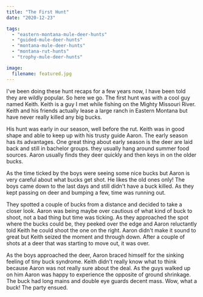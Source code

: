 ```yaml
---
title: "The First Hunt"
date: "2020-12-23"

tags:
  - "eastern-montana-mule-deer-hunts"
  - "guided-mule-deer-hunts"
  - "montana-mule-deer-hunts"
  - "montana-rut-hunts"
  - "trophy-mule-deer-hunts"

image:
  filename: featured.jpg
---
```


I've been doing these hunt recaps for a few years now, I have been told they are wildly popular. So here we go. The first hunt was with a cool guy named Keith. Keith is a guy I met while fishing on the Mighty Missouri River. Keith and his friends actually lease a large ranch in Eastern Montana but have never really killed any big bucks.

His hunt was early in our season, well before the rut. Keith was in good shape and able to keep up with his trusty guide Aaron. The early season has its advantages. One great thing about early season is the deer are laid back and still in bachelor groups. they usually hang around summer food sources. Aaron usually finds they deer quickly and then keys in on the older bucks.

As the time ticked by the boys were seeing some nice bucks but Aaron is very careful about what bucks get shot. He likes the old ones only! The boys came down to the last days and still didn't have a buck killed. As they kept passing on deer and bumping a few, time was running out.

They spotted a couple of bucks from a distance and decided to take a closer look. Aaron was being maybe over cautious of what kind of buck to shoot, not a bad thing but time was ticking. As they approached the spot where the bucks could be, they peeked over the edge and Aaron reluctantly told Keith he could shoot the one on the right. Aaron didn't make it sound to great but Keith seized the moment and through down. After a couple of shots at a deer that was starting to move out, it was over.

As the boys approached the deer, Aaron braced himself for the sinking feeling of tiny buck syndrome. Keith didn't really know what to think because Aaron was not really sure about the deal. As the guys walked up on him Aaron was happy to experience the opposite of ground shrinkage. The buck had long mains and double eye guards decent mass. Wow, what a buck! The party ensued.
